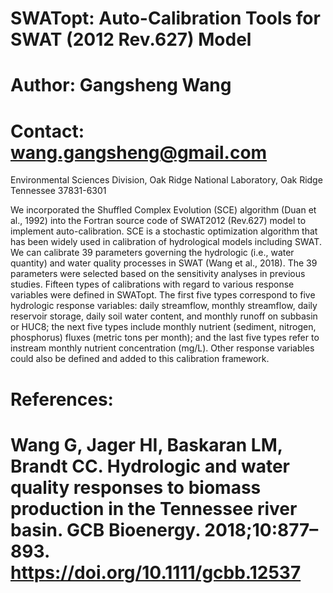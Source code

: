# SWATopt: Auto-Calibration Tools for SWAT (2012 Rev.627) Model
# Author: Gangsheng Wang
# Contact: wang.gangsheng@gmail.com
Environmental Sciences Division, Oak Ridge National Laboratory, Oak Ridge Tennessee 37831-6301

  We incorporated the Shuffled Complex Evolution (SCE) algorithm (Duan et al., 1992) into the Fortran source code of SWAT2012 (Rev.627) model to implement auto-calibration. SCE is a stochastic optimization algorithm that has been widely used in calibration of hydrological models including SWAT. We can calibrate 39 parameters governing the hydrologic (i.e., water quantity) and water quality processes in SWAT (Wang et al., 2018). The 39 parameters were selected based on the sensitivity analyses in previous studies. 
  Fifteen types of calibrations with regard to various response variables were defined in SWATopt. The first five types correspond to five hydrologic response variables: daily streamflow, monthly streamflow, daily reservoir storage, daily soil water content, and monthly runoff on subbasin or HUC8; the next five types include monthly nutrient (sediment, nitrogen, phosphorus) fluxes (metric tons per month); and the last five types refer to instream monthly nutrient concentration (mg/L). Other response variables could also be defined and added to this calibration framework.

# References:
# Wang G, Jager HI, Baskaran LM, Brandt CC. Hydrologic and water quality responses to biomass production in the Tennessee river basin. GCB Bioenergy. 2018;10:877–893. https://doi.org/10.1111/gcbb.12537
